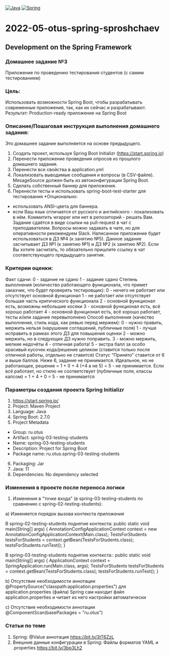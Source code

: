 [![Java](https://img.shields.io/badge/Java-E43222??style=for-the-badge&logo=java&logoColor=FFFFFF)](https://java.com/)
[![Spring](https://img.shields.io/badge/Spring-FFFFFF??style=for-the-badge&logo=Spring)](https://spring.io/)

# 2022-05-otus-spring-sproshchaev
Development on the Spring Framework
-----------------------------------
### Домашнее задание №3
Приложение по проведению тестирования студентов (с самим тестированием)

### Цель:
Использовать возможности Spring Boot, чтобы разрабатывать современные приложения, так, как их сейчас и разрабатывают.
Результат: Production-ready приложение на Spring Boot

### Описание/Пошаговая инструкция выполнения домашнего задания:
Это домашнее задание выполняется на основе предыдущего.

1. Создать проект, используя Spring Boot Initializr (https://start.spring.io)
2. Перенести приложение проведения опросов из прошлого домашнего задания.
3. Перенести все свойства в application.yml
4. Локализовать выводимые сообщения и вопросы (в CSV-файле). MesageSource должен быть из автоконфигурации Spring Boot.
5. Сделать собственный баннер для приложения.
6. Перенести тесты и использовать spring-boot-test-starter для тестирования
*Опционально:
- использовать ANSI-цвета для баннера.
- если Ваш язык отличается от русского и английского - локализовать в нём. Коммитить wrapper или нет в репозиторий - решать Вам. 
Задание сдаётся в виде ссылки на pull-request в чат с преподавателем. Вопросы можно задавать в чате, но для оперативности 
рекомендуем Slack. Написанное приложение будет использоваться в ДЗ №4 (к занятию №5). 
Данное задание засчитывает ДЗ №1 (к занятию №1) и ДЗ №2 (к занятию №2). Если Вы хотите засчитать, то обязательно пришлите 
ссылку в чат соответствующего предыдущего занятия.

### Критерии оценки:
Факт сдачи:
0 - задание не сдано
1 - задание сдано Степень выполнения (количество работающего функционала, что примет заказчик, что будет проверять 
тестировщик):
0 - ничего не работает или отсутствует основной функционал
1 - не работает или отсутствует большая часть критического функционала
2 - основной функционал есть, возможны небольшие косяки
3 - основной функционал есть, всё хорошо работает
4 - основной функционал есть, всё хорошо работает, тесты и/или задание перевыполнено Способ выполнения (качество 
выполнения, стиль кода, как ревью перед мержем):
0 - нужно править, мержить нельзя (нарушение соглашений, публичные поля)
1 - лучше исправить в рамках этого ДЗ для повышения оценки
2 - можно мержить, но в следующих ДЗ нужно поправить.
3 - можно мержить, мелкие недочёты
4 - отличная работа!
5 - экстра балл за особо красивый кусочек кода/решение целиком (ставится только после отличной работы, отдельно 
не ставится) Статус "Принято" ставится от 6 и выше баллов. Ниже 6, задание не принимается. Идеальное, но не работающее, 
решение = 1 + 0 + 4 (+4 а не 5) = 5 - не принимается. Если всё работает, но стилю не соответствует (публичные поля, 
классы капсом) = 1 + 4 + 0 = 5 - не принимается

### Параметры создания проекта Spring Initializr
1. https://start.spring.io/
2. Project: Maven Project
3. Language: Java
4. Spring Boot: 2.7.0
5. Project Metadata
  - Group: ru.otus
  - Artifact: spring-03-testing-students
  - Name: spring-03-testing-students
  - Description: Project for Spring Boot
  - Package name: ru.otus.spring-03-testing-students
6. Packaging: Jar
7. Java: 11
8. Dependencies: No dependency selected

### Изменения в проекте после переноса логики 
1. Изменения в "точке входа" (в spring-03-testing-students по сравнению с spring-02-testing-students):

a) Изменяется порядок вызова контекста приложения

   В spring-02-testing-students поднятие контекста:
   public static void main(String[] args) {
       AnnotationConfigApplicationContext context = new AnnotationConfigApplicationContext(Main.class);
       TestsForStudents testsForStudents = context.getBean(TestsForStudents.class);
       testsForStudents.runTest();
   }

   В spring-03-testing-students поднятие контекста::
   public static void main(String[] args) {
       ApplicationContext context = SpringApplication.run(Main.class, args);
       TestsForStudents testsForStudents = context.getBean(TestsForStudents.class);
       testsForStudents.runTest();
   }

b) Отсутствие необходимости аннотации @PropertySource("classpath:application.properties") для application.properties (файла)
Spring сам находит файл application.properties и читает из него настройки автоматически

c) Отсутствие необходимости аннотации @ComponentScan(basePackages = "ru.otus")

### Статьи по теме
1. Spring: @Value aннотация https://bit.ly/3tT6ZzL
2. Внешние данные конфигурации в Spring: Файлы форматов YAML и .properties https://bit.ly/3bp3Lh2
